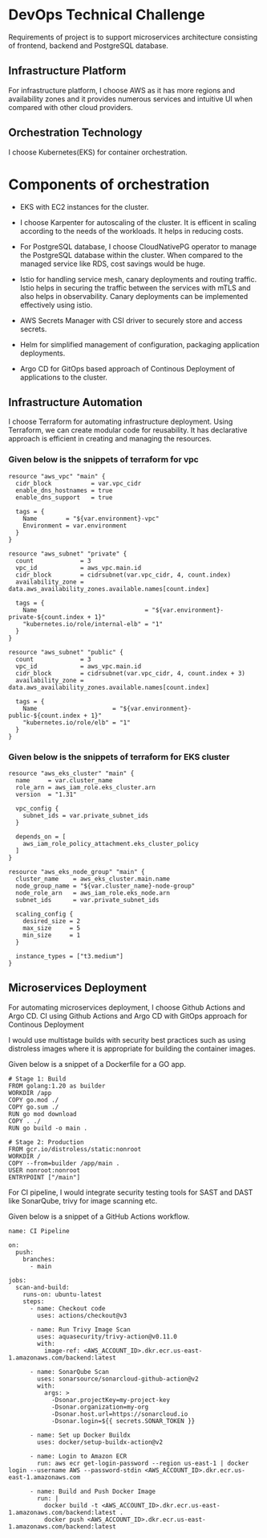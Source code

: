 # DevOps Technical Challenge
Requirements of project is to support microservices architecture consisting of frontend, backend and PostgreSQL database.

## Infrastructure Platform
For infrastructure platform, I choose AWS as it has more regions and availability zones and it provides numerous services and intuitive UI when compared with other cloud providers.

## Orchestration Technology
I choose Kubernetes(EKS) for container orchestration.
# Components of orchestration
- EKS with EC2 instances for the cluster.
- I choose Karpenter for autoscaling of the cluster. It is efficent in scaling according to the needs of the workloads. It helps in reducing costs.

- For PostgreSQL database, I choose CloudNativePG operator to manage the PostgreSQL database within the cluster. When compared to the managed service like RDS, cost savings would be huge.

- Istio for handling service mesh, canary deployments and routing traffic. Istio helps in securing the traffic between the services with mTLS and also helps in observability. Canary deployments can be implemented effectively using istio.

- AWS Secrets Manager with CSI driver to securely store and access secrets.

- Helm for simplified management of configuration, packaging application deployments.

- Argo CD for GitOps based approach of Continous Deployment of applications to the cluster.


## Infrastructure Automation
I choose Terraform for automating infrastructure deployment. Using Terraform, we can create modular code for reusability. It has declarative approach is efficient in creating and managing the resources.

### Given below is the snippets of terraform for vpc
```
resource "aws_vpc" "main" {
  cidr_block           = var.vpc_cidr
  enable_dns_hostnames = true
  enable_dns_support   = true

  tags = {
    Name        = "${var.environment}-vpc"
    Environment = var.environment
  }
}

resource "aws_subnet" "private" {
  count             = 3
  vpc_id            = aws_vpc.main.id
  cidr_block        = cidrsubnet(var.vpc_cidr, 4, count.index)
  availability_zone = data.aws_availability_zones.available.names[count.index]

  tags = {
    Name                              = "${var.environment}-private-${count.index + 1}"
    "kubernetes.io/role/internal-elb" = "1"
  }
}

resource "aws_subnet" "public" {
  count             = 3
  vpc_id            = aws_vpc.main.id
  cidr_block        = cidrsubnet(var.vpc_cidr, 4, count.index + 3)
  availability_zone = data.aws_availability_zones.available.names[count.index]

  tags = {
    Name                     = "${var.environment}-public-${count.index + 1}"
    "kubernetes.io/role/elb" = "1"
  }
}

```

### Given below is the snippets of terraform for EKS cluster
```
resource "aws_eks_cluster" "main" {
  name     = var.cluster_name
  role_arn = aws_iam_role.eks_cluster.arn
  version  = "1.31"

  vpc_config {
    subnet_ids = var.private_subnet_ids
  }

  depends_on = [
    aws_iam_role_policy_attachment.eks_cluster_policy
  ]
}

resource "aws_eks_node_group" "main" {
  cluster_name    = aws_eks_cluster.main.name
  node_group_name = "${var.cluster_name}-node-group"
  node_role_arn   = aws_iam_role.eks_node.arn
  subnet_ids      = var.private_subnet_ids

  scaling_config {
    desired_size = 2
    max_size     = 5
    min_size     = 1
  }

  instance_types = ["t3.medium"]
}

```
## Microservices Deployment
For automating microservices deployment, I choose Github Actions and Argo CD. CI using Github Actions and Argo CD with GitOps approach for Continous Deployment

I would use multistage builds with security best practices such as using distroless images where it is appropriate for building the container images.

Given below is a snippet of a Dockerfile for a GO app.
```
# Stage 1: Build
FROM golang:1.20 as builder
WORKDIR /app
COPY go.mod ./
COPY go.sum ./
RUN go mod download
COPY . ./
RUN go build -o main .

# Stage 2: Production
FROM gcr.io/distroless/static:nonroot
WORKDIR /
COPY --from=builder /app/main .
USER nonroot:nonroot
ENTRYPOINT ["/main"]
```
For CI pipeline, I would integrate security testing tools for SAST and DAST like SonarQube, trivy for image scanning etc.

Given below is a snippet of a GitHub Actions workflow.
```
name: CI Pipeline

on:
  push:
    branches:
      - main

jobs:
  scan-and-build:
    runs-on: ubuntu-latest
    steps:
      - name: Checkout code
        uses: actions/checkout@v3

      - name: Run Trivy Image Scan
        uses: aquasecurity/trivy-action@v0.11.0
        with:
          image-ref: <AWS_ACCOUNT_ID>.dkr.ecr.us-east-1.amazonaws.com/backend:latest

      - name: SonarQube Scan
        uses: sonarsource/sonarcloud-github-action@v2
        with:
          args: >
            -Dsonar.projectKey=my-project-key
            -Dsonar.organization=my-org
            -Dsonar.host.url=https://sonarcloud.io
            -Dsonar.login=${{ secrets.SONAR_TOKEN }}

      - name: Set up Docker Buildx
        uses: docker/setup-buildx-action@v2

      - name: Login to Amazon ECR
        run: aws ecr get-login-password --region us-east-1 | docker login --username AWS --password-stdin <AWS_ACCOUNT_ID>.dkr.ecr.us-east-1.amazonaws.com

      - name: Build and Push Docker Image
        run: |
          docker build -t <AWS_ACCOUNT_ID>.dkr.ecr.us-east-1.amazonaws.com/backend:latest .
          docker push <AWS_ACCOUNT_ID>.dkr.ecr.us-east-1.amazonaws.com/backend:latest
```



